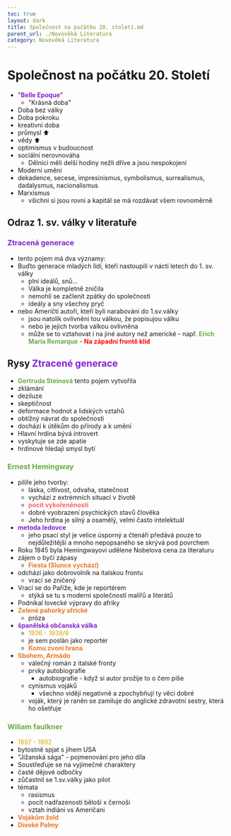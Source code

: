 ```yaml
---
toc: true
layout: dark
title: Společnost na počátku 20. století.md 
parent_url: ./Novověká Literatura 
category: Novověká Literatura 
---
```


# Společnost na počátku 20. Století
* "<span style="color: #8422ce">**Belle Epoque**</span>"
  * "Krásná doba"
* Doba bez války
* Doba pokroku
* kreativní doba
* průmysl ⬆
* vědy ⬆
* optimismus v budoucnost
* sociální nerovnováha
  * Dělníci měli delší hodiny nežli dříve a jsou nespokojení
* Moderní umění
* dekadence, secese, impresinismus, symbolismus, surrealismus, dadalysmus, nacionalismus
* Marxismus
  * všichni si jsou rovni a kapitál se má rozdávat všem rovnoměrně

## Odraz 1. sv. války v literatuře

### <span style="color: #8422ce">**Ztracená generace**</span>
* tento pojem má dva významy:
* Buďto generace mladých lidí, kteří nastoupili v nácti letech do 1. sv. války
  * plní ideálů, snů...
  * Válka je kompletně zničila
  * nemohli se začlenit zpátky do společnosti
  * ideály a sny všechny pryč
* nebo Američtí autoři, kteří byli narabováni do 1.sv.války
  * jsou natolik ovlivněni tou válkou, že popisujou válku
  * nebo je jejich tvorba válkou ovlivněna 
  * může se to vztahovat i na jiné autory než americké - např. <span style="color: #6CAA46">**Erich Maria Remarque**</span> - <span style="color: #FF0505">**Na západní frontě klid**</span>

## Rysy <span style="color: #8422ce">**Ztracené generace**</span>
* <span style="color: #6CAA46">**Gertruda Steinová**</span> tento pojem vytvořila
* zklámání
* deziluze
* skeptičnost
* deformace hodnot a lidských vztahů
* obtížný návrat do společnosti
* dochází k útěkům do přírody a k umění
* Hlavní hrdina bývá introvert
* vyskytuje se zde apatie
* hrdinové hledají smysl bytí

### <span style="color: #6CAA46">**Ernest Hemingway**</span>
* pilíře jeho tvorby:
  * láska, citlivost, odvaha, statečnost
  * vychází z extrémních situací v životě
  * <span style="color: #FF6363">**pocit vykořeněnosti**</span>
  * dobré vyobrazení psychických stavů člověka
  * Jeho hrdina je silný a osamělý, velmi často intelektuál
* <span style="color: #8422ce">**metoda ledovce**</span>
  * jeho psací styl je velice úsporný a čtenáři předává pouze to nejdůležitější a mnoho nepopsaného se skrývá pod povrchem
* Roku 1945 byla Hemingwayovi udělene Nobelova cena za literaturu
* zájem o byčí zápasy
  * <span style="color: #EC7627">**Fiesta (Slunce vychází)**</span> 
* odchází jako dobrovolník na italskou frontu
  * vrací se zničený
* Vrací se do Paříže, kde je reportérem
  * stýká se tu s moderní společností malířů a literátů
* Podnikal lovecké výpravy do afriky
* <span style="color: #EC7627">**Zelené pahorky africké**</span>
  * próza
* <span style="color: #8422ce">**španělská občanská válka**</span>
  * <span style="color: #DBA400">1936 - 1938/9</span>
  * je sem poslán jako reportér
  * <span style="color: #EC7627">**Komu zvoní hrana**</span>
* <span style="color: #EC7627">**Sbohem, Armádo**</span>
  * válečný román z italské fronty
  * prvky autobiografie
    * autobiografie - když si autor prožije to o čem píše
  * cynismus vojáků
    * všechno vidějí negativně a zpochybňují ty věci dobré
  * voják, který je raněn se zamiluje do anglické zdravotní sestry, která ho ošetřuje

### <span style="color: #6CAA46">**Wiliam faulkner**</span>
* <span style="color: #DBA400">1897 - 1892</span>
* bytostně spjat s jihem USA
* "Jižanská sága" - pojmenování pro jeho díla
* Soustřeďuje se na vyjímečné charaktery
* časté dějové odbočky
* zůčastnil se 1.sv.války jako pilot
* témata
  * rasismus
  * pocit nadřazenosti běloši x černoši
  * vztah indiáni vs Američani
* <span style="color: #EC7627">**Vojákům žold**</span>
* <span style="color: #EC7627">**Divoké Palmy**</span>
